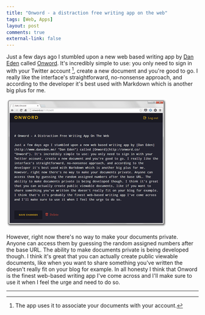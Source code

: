 ```yaml
---
title: "Onword - a distraction free writing app on the web"
tags: [Web, Apps]
layout: post
comments: true
external-link: false
---
```


Just a few days ago I stumbled upon a new web based writing app by [Dan Eden](http://www.daneden.me/ "Dan Eden") called [Onword](http://onword.co/ "Onword"). It's incredibly simple to use: you only need to sign in with your Twitter account [^20121113-1], create a new document and you're good to go. I really like the interface's straightforward, no-nonsense approach, and according to the developer it's best used with Markdown which is another big plus for me.

![Onword](/images/blog/2012-11-13-onword-app.png "Onword")

However, right now there's no way to make your documents private. Anyone can access them by guessing the random assigned numbers after the base URL. The ability to make documents private is being developed though. I think it's great that you can actually create public viewable documents, like when you want to share something you've written the doesn't really fit on your blog for example. In all honesty I think that Onword is the finest web-based writing app I've come across and I'll make sure to use it when I feel the urge and need to do so.

***

[^20121113-1]: The app uses it to associate your documents with your account.
